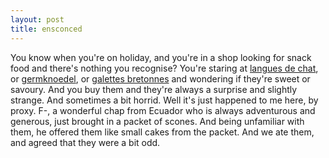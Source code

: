 ```yaml
---
layout: post
title: ensconced
---
```


<div class="entry-item s2-entrytext">You know when you're on holiday, and you're in a shop looking for snack food and there's nothing you recognise? You're staring at <a href="http://homemades.blogspot.com/2008/01/not-so-ordinary-tongues.html" rel="nofollow">langues de chat</a>, or <a href="http://ronnysandra.multiply.com/recipes/item/8" rel="nofollow">germknoedel</a>, or <a href="http://www.nicecupofteaandasitdown.com/biscuits/previous.php3?item=110" rel="nofollow">galettes bretonnes</a> and wondering if they're sweet or savoury. And you buy them and they're always a surprise and slightly strange. And sometimes a bit horrid. Well it's just happened to me here, by proxy. F-, a wonderful chap from Ecuador who is always adventurous and generous, just brought in a packet of scones. And being unfamiliar with them, he offered them like small cakes from the packet. And we ate them, and agreed that they were a bit odd.</div>